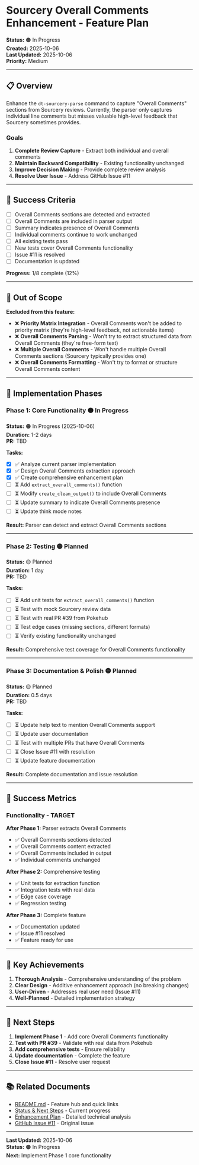 # Sourcery Overall Comments Enhancement - Feature Plan

**Status:** 🟠 In Progress  
**Created:** 2025-10-06  
**Last Updated:** 2025-10-06  
**Priority:** Medium

---

## 📋 Overview

Enhance the `dt-sourcery-parse` command to capture "Overall Comments" sections from Sourcery reviews. Currently, the parser only captures individual line comments but misses valuable high-level feedback that Sourcery sometimes provides.

### Goals

1. **Complete Review Capture** - Extract both individual and overall comments
2. **Maintain Backward Compatibility** - Existing functionality unchanged
3. **Improve Decision Making** - Provide complete review analysis
4. **Resolve User Issue** - Address GitHub Issue #11

---

## 🎯 Success Criteria

- [ ] Overall Comments sections are detected and extracted
- [ ] Overall Comments are included in parser output
- [ ] Summary indicates presence of Overall Comments
- [ ] Individual comments continue to work unchanged
- [ ] All existing tests pass
- [ ] New tests cover Overall Comments functionality
- [ ] Issue #11 is resolved
- [ ] Documentation is updated

**Progress:** 1/8 complete (12%)

---

## 🚫 Out of Scope

**Excluded from this feature:**
- ❌ **Priority Matrix Integration** - Overall Comments won't be added to priority matrix (they're high-level feedback, not actionable items)
- ❌ **Overall Comments Parsing** - Won't try to extract structured data from Overall Comments (they're free-form text)
- ❌ **Multiple Overall Comments** - Won't handle multiple Overall Comments sections (Sourcery typically provides one)
- ❌ **Overall Comments Formatting** - Won't try to format or structure Overall Comments content

---

## 📅 Implementation Phases

### Phase 1: Core Functionality 🟠 In Progress

**Status:** 🟠 In Progress (2025-10-06)  
**Duration:** 1-2 days  
**PR:** TBD

**Tasks:**
- [x] ✅ Analyze current parser implementation
- [x] ✅ Design Overall Comments extraction approach
- [x] ✅ Create comprehensive enhancement plan
- [ ] ⏳ Add `extract_overall_comments()` function
- [ ] ⏳ Modify `create_clean_output()` to include Overall Comments
- [ ] ⏳ Update summary to indicate Overall Comments presence
- [ ] ⏳ Update think mode notes

**Result:** Parser can detect and extract Overall Comments sections

---

### Phase 2: Testing 🟡 Planned

**Status:** 🟡 Planned  
**Duration:** 1 day  
**PR:** TBD

**Tasks:**
- [ ] ⏳ Add unit tests for `extract_overall_comments()` function
- [ ] ⏳ Test with mock Sourcery review data
- [ ] ⏳ Test with real PR #39 from Pokehub
- [ ] ⏳ Test edge cases (missing sections, different formats)
- [ ] ⏳ Verify existing functionality unchanged

**Result:** Comprehensive test coverage for Overall Comments functionality

---

### Phase 3: Documentation & Polish 🟡 Planned

**Status:** 🟡 Planned  
**Duration:** 0.5 days  
**PR:** TBD

**Tasks:**
- [ ] ⏳ Update help text to mention Overall Comments support
- [ ] ⏳ Update user documentation
- [ ] ⏳ Test with multiple PRs that have Overall Comments
- [ ] ⏳ Close Issue #11 with resolution
- [ ] ⏳ Update feature documentation

**Result:** Complete documentation and issue resolution

---

## 🎉 Success Metrics

### Functionality - TARGET

**After Phase 1:** Parser extracts Overall Comments
- ✅ Overall Comments sections detected
- ✅ Overall Comments content extracted
- ✅ Overall Comments included in output
- ✅ Individual comments unchanged

**After Phase 2:** Comprehensive testing
- ✅ Unit tests for extraction function
- ✅ Integration tests with real data
- ✅ Edge case coverage
- ✅ Regression testing

**After Phase 3:** Complete feature
- ✅ Documentation updated
- ✅ Issue #11 resolved
- ✅ Feature ready for use

---

## 🎊 Key Achievements

1. **Thorough Analysis** - Comprehensive understanding of the problem
2. **Clear Design** - Additive enhancement approach (no breaking changes)
3. **User-Driven** - Addresses real user need (Issue #11)
4. **Well-Planned** - Detailed implementation strategy

---

## 🚀 Next Steps

1. **Implement Phase 1** - Add core Overall Comments functionality
2. **Test with PR #39** - Validate with real data from Pokehub
3. **Add comprehensive tests** - Ensure reliability
4. **Update documentation** - Complete the feature
5. **Close Issue #11** - Resolve user request

---

## 📚 Related Documents

- [README.md](README.md) - Feature hub and quick links
- [Status & Next Steps](status-and-next-steps.md) - Current progress
- [Enhancement Plan](overall-comments-enhancement-plan.md) - Detailed technical analysis
- [GitHub Issue #11](https://github.com/grimm00/dev-toolkit/issues/11) - Original issue

---

**Last Updated:** 2025-10-06  
**Status:** 🟠 In Progress  
**Next:** Implement Phase 1 core functionality
